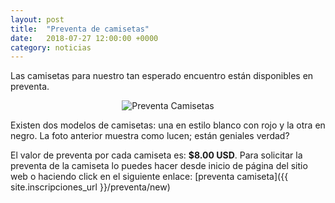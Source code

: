 ```yaml
---
layout: post
title:  "Preventa de camisetas"
date:   2018-07-27 12:00:00 +0000
category: noticias
---
```


Las camisetas para nuestro tan esperado encuentro están disponibles en preventa. 

<center><img alt="Preventa Camisetas" src="/assets/img/camisetas.jpg" /></center>

Existen dos modelos de camisetas: una en estilo blanco con rojo y la otra en negro. La foto anterior muestra como lucen; están geniales verdad?

El valor de preventa por cada camiseta es: <b>$8.00 USD</b>. Para solicitar la preventa de la camiseta lo puedes hacer desde inicio de página del sitio web o haciendo click en el siguiente enlace: 
[preventa camiseta]({{ site.inscripciones_url  }}/preventa/new)
